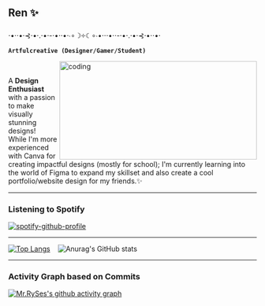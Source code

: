 ## Ren ✨

   ⋅•⋅⋅•⋅⊰⋅•⋅.⋅•⋅-⋅•⋅⋅•⋅∙∘☽༓☾∘∙•⋅⋅⋅•⋅⋅-⋅•⋅.⋅•⋅⊰⋅•⋅⋅•⋅
  <br>**`Artfulcreative (Designer/Gamer/Student)`**</br>
  
  <img align="right" alt="coding" width="400" border_color=2c1971 width="150" height="200" padding="100" src="https://64.media.tumblr.com/6b9d5fbcc7d6ebe2c3636ed25a550787/f02e19988b551a66-43/s1280x1920/311bc898f00d0bea349351a7a36333f9f659f645.gifv" mejwh on Tumblr>
<body>
<br>
   <p>
        A <b>Design Enthusiast</b> with a passion to make visually stunning designs! 
      <br>While I'm more experienced with Canva for creating impactful designs (mostly for school); I'm currently learning into the world of Figma to expand my skillset and also create a cool portfolio/website design for my friends.✨</br>
   </p>

---
### Listening to Spotify
[![spotify-github-profile](https://spotify-github-profile.kittinanx.com/api/view?uid=316nghatejsi4kwvyjfiqqwllp44&cover_image=true&theme=natemoo-re&show_offline=false&background_color=121212&interchange=false&bar_color=53b14f&bar_color_cover=true)](https://github.com/kittinan/spotify-github-profile)
 
---
[![Top Langs](https://github-readme-stats.vercel.app/api/top-langs/?username=terence-tarrega&layout=donut&bg_color=140335)](https://github.com/terence-tarrega/github-readme-stats&bg_color=170252)  &nbsp;&nbsp;&nbsp;![Anurag's GitHub stats](https://github-readme-stats.vercel.app/api?username=terence-tarrega&show_icons=true&bg_color=140335)

---
### Activity Graph based on Commits
[![Mr.RySes's github activity graph](https://github-readme-activity-graph.vercel.app/graph?username=terence-tarrega&bg_color=140335&color=18cda9&line=00f583&point=00ff11&area=true&hide_border=true)](https://github.com/terence-tarrega/github-readme-activity-graph)

</body>




